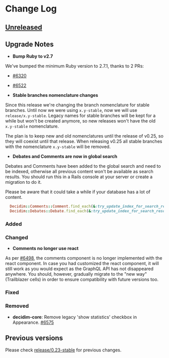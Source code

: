 # Change Log

## [Unreleased](https://github.com/decidim/decidim/tree/HEAD)

## Upgrade Notes

- **Bump Ruby to v2.7**

We've bumped the minimum Ruby version to 2.7.1, thanks to 2 PRs:

- [\#6320](https://github.com/decidim/decidim/pull/6320)
- [\#6522](https://github.com/decidim/decidim/pull/6522)

- **Stable branches nomenclature changes**

Since this release we're changing the branch nomenclature for stable branches. Until now we were using `x.y-stable`, now we will use `release/x.y-stable`.
Legacy names for stable branches will be kept for a while but won't be created anymore, so new releases won't have the old `x.y-stable` nomenclature.

The plan is to keep new and old nomenclatures until the release of v0.25, so they will coexist until that release.
When releasing v0.25 all stable branches with the nomenclature `x.y-stable` will be removed.

- **Debates and Comments are now in global search**

Debates and Comments have been added to the global search and need to be
indexed, otherwise all previous content won't be available as search results.
You should run this in a Rails console at your server or create a migration to
do it.

Please be aware that it could take a while if your database has a lot of
content.

```ruby
  Decidim::Comments::Comment.find_each(&:try_update_index_for_search_resource)
  Decidim::Debates::Debate.find_each(&:try_update_index_for_search_resource)
```

### Added

### Changed

- **Comments no longer use react**

As per [\#6498](https://github.com/decidim/decidim/pull/6498), the comments component is no longer implemented with the react component. In case you had customized the react component, it will still work as you would expect as the GraphQL API has not disappeared anywhere. You should, however, gradually migrate to the "new way" (Trailblazer cells) in order to ensure compatibility with future versions too.

### Fixed

### Removed

- **decidim-core**: Remove legacy 'show statistics' checkbox in Appearance. [\#6575](https://github.com/decidim/decidim/pull/6575)

## Previous versions

Please check [release/0.23-stable](https://github.com/decidim/decidim/blob/release/0.23-stable/CHANGELOG.md) for previous changes.
